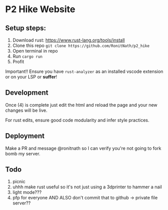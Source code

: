 # P2 Hike Website

## Setup steps:

1. Download rust: https://www.rust-lang.org/tools/install
2. Clone this repo `git clone https://github.com/RonitNath/p2_hike`
3. Open terminal in repo
4. Run `cargo run`
5. Profit

Important!! Ensure you have `rust-analyzer` as an installed vscode extension or on your LSP or __suffer__!

## Development

Once (4) is complete just edit the html and reload the page and your new changes will be live.

For rust edits, ensure good code modularity and infer style practices.

## Deployment

Make a PR and message @ronitnath so I can verify you're not going to fork bomb my server.

## Todo

1. picnic
2. uhhh make rust useful so it's not just using a 3dprinter to hammer a nail
3. light mode???
4. pfp for everyone AND ALSO don't commit that to github -> private file server??